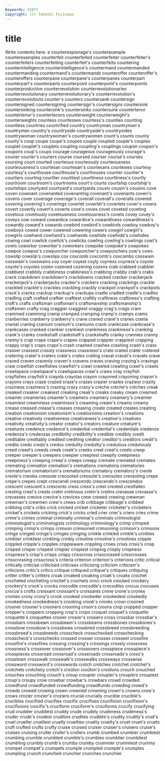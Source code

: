 ```yaml
---
Keywords: 32077 
Copyright: (C) Takeshi Fujisawa
---
```


# title

Write contents here.
e counterespionage's counterexample counterexamples counterfeit counterfeited counterfeiter
counterfeiter's counterfeiters counterfeiting counterfeit's counterfeits countering counterintelligence counterintelligence's countermand countermanded
countermanding countermand's countermands counteroffer counteroffer's counteroffers counterpane counterpane's counterpanes counterpart
counterpart's counterparts counterpoint counterpoint's counterpoints counterproductive counterrevolution counterrevolutionaries counterrevolutionary counterrevolutionary's
counterrevolution's counterrevolutions counter's counters countersank countersign countersigned countersigning countersign's countersigns
countersink countersinking countersink's countersinks countersunk countertenor countertenor's countertenors counterweight counterweight's
counterweights countess countesses countess's counties counting countless countries countrified country
countryman countryman's countrymen country's countryside countryside's countrysides countrywoman countrywoman's countrywomen
count's counts county county's coup coupe coupe's coupes couple coupled
couple's couples couplet couplet's couplets coupling coupling's couplings coupon coupon's
coupons coup's coups courage courageous courageously courage's courier courier's couriers
course coursed courser course's courses coursing court courted courteous courteously
courteousness courteousness's courtesan courtesan's courtesans courtesies courtesy courtesy's courthouse courthouse's
courthouses courtier courtier's courtiers courting courtlier courtliest courtliness courtliness's courtly
courtroom courtroom's courtrooms court's courts courtship courtship's courtships courtyard courtyard's
courtyards cousin cousin's cousins cove coven covenant covenanted covenanting covenant's
covenants coven's covens cover coverage coverage's coverall coverall's coveralls covered
covering covering's coverings coverlet coverlet's coverlets cover's covers covert covertly
covert's coverts cove's coves covet coveted coveting covetous covetously covetousness
covetousness's covets covey covey's coveys cow coward cowardice cowardice's cowardliness
cowardliness's cowardly coward's cowards cowbird cowbird's cowbirds cowboy cowboy's cowboys
cowed cower cowered cowering cowers cowgirl cowgirl's cowgirls cowhand cowhand's
cowhands cowhide cowhide's cowhides cowing cowl cowlick cowlick's cowlicks cowling
cowling's cowlings cowl's cowls coworker coworker's coworkers cowpoke cowpoke's cowpokes
cowpox cowpox's cowpuncher cowpuncher's cowpunchers cow's cows cowslip cowslip's cowslips
cox coxcomb coxcomb's coxcombs coxswain coxswain's coxswains coy coyer coyest
coyly coyness coyness's coyote coyote's coyotes cozen cozened cozening cozens
crab crabbed crabbier crabbiest crabbily crabbiness crabbiness's crabbing crabby crab's
crabs crack crackdown crackdown's crackdowns cracked cracker crackerjack crackerjack's crackerjacks
cracker's crackers cracking crackings crackle crackled crackle's crackles crackling crackly
crackpot crackpot's crackpots crack's cracks crackup crackup's crackups cradle cradled
cradle's cradles cradling craft crafted craftier craftiest craftily craftiness craftiness's
crafting craft's crafts craftsman craftsman's craftsmanship craftsmanship's craftsmen crafty crag
craggier craggiest craggy crag's crags cram crammed cramming cramp cramped
cramping cramp's cramps crams cranberries cranberry cranberry's crane craned crane's
cranes crania cranial craning cranium cranium's craniums crank crankcase crankcase's
crankcases cranked crankier crankiest crankiness crankiness's cranking crank's cranks crankshaft
crankshaft's crankshafts cranky crannies cranny cranny's crap crape crape's crapes
crapped crappier crappiest crapping crappy crap's craps craps's crash crashed
crashes crashing crash's crass crasser crassest crassly crassness crassness's crate
crated crater cratered cratering crater's craters crate's crates crating cravat
cravat's cravats crave craved craven cravenly craven's cravens craves craving
craving's cravings craw crawfish crawfishes crawfish's crawl crawled crawling crawl's
crawls crawlspace crawlspace's crawlspaces craw's craws cray crayfish crayfishes crayfish's
crayola crayolas crayon crayoned crayoning crayon's crayons crays craze crazed
craze's crazes crazier crazies craziest crazily craziness craziness's crazing crazy
crazy's crèche crèche's crèches creak creaked creakier creakiest creaking creak's
creaks creaky cream creamed creamer creameries creamer's creamers creamery creamery's
creamier creamiest creaminess creaminess's creaming cream's creams creamy crease creased
crease's creases creasing create created creates creating creation creationism creationism's
creationisms creation's creations creative creatively creativeness creativeness's creative's creatives creativity
creativity's creator creator's creators creature creature's creatures credence credence's credential
credential's credentials credenza credenza's credenzas credibility credibility's credible credibly credit
creditable creditably credited crediting creditor creditor's creditors credit's credits credo
credo's credos credulity credulity's credulous credulously creed creed's creeds creek
creek's creeks creel creel's creels creep creeper creeper's creepers creepier
creepiest creepily creepiness creepiness's creeping creep's creeps creepy cremate cremated
cremates cremating cremation cremation's cremations crematoria crematories crematorium crematorium's crematoriums
crematory crematory's creole creole's creoles creosote creosoted creosote's creosotes creosoting
crepe crepe's crepes crept crescendi crescendo crescendo's crescendos crescent crescent's
crescents cress cress's crest crested crestfallen cresting crest's crests cretin
cretinous cretin's cretins crevasse crevasse's crevasses crevice crevice's crevices crew
crewed crewing crewman crewman's crewmen crew's crews crib cribbage cribbage's
cribbed cribbing crib's cribs crick cricked cricket cricketer cricketer's cricketers
cricket's crickets cricking crick's cricks cried crier crier's criers cries
crime crime's crimes criminal criminally criminal's criminals criminologist criminologist's criminologists
criminology criminology's crimp crimped crimping crimp's crimps crimson crimsoned crimsoning
crimson's crimsons cringe cringed cringe's cringes cringing crinkle crinkled crinkle's
crinkles crinklier crinkliest crinkling crinkly crinoline crinoline's crinolines cripple crippled
cripple's cripples crippleware crippling crises crisis crisis's crisp crisped crisper
crispest crispier crispiest crisping crisply crispness crispness's crisp's crisps crispy
crisscross crisscrossed crisscrosses crisscrossing crisscross's criteria criterion criterion's criterions critic
critical critically criticise criticised criticises criticising criticism criticism's criticisms critic's
critics critique critiqued critique's critiques critiquing critter critter's critters croak
croaked croaking croak's croaks crochet crocheted crocheting crochet's crochets croci
crock crocked crockery crockery's crock's crocks crocodile crocodile's crocodiles crocus
crocuses crocus's crofts croissant croissant's croissants crone crone's crones cronies
crony crony's crook crooked crookeder crookedest crookedly crookedness crookedness's crooking
crook's crooks croon crooned crooner crooner's crooners crooning croon's croons
crop cropped cropper cropper's croppers cropping crop's crops croquet croquet's
croquette croquette's croquettes crosier crosier's crosiers cross crossbar crossbar's crossbars
crossbeam crossbeam's crossbeams crossbones crossbones's crossbow crossbow's crossbows crossbred crossbreed
crossbreeding crossbreed's crossbreeds crosscheck crosschecked crosschecking crosscheck's crosschecks crossed crosser
crosses crossest crossfire crossfire's crossfires crossing crossing's crossings crossly crossness
crossness's crossover crossover's crossovers crosspiece crosspiece's crosspieces crossroad crossroad's crossroads
crossroads's cross's crosstown crosswalk crosswalk's crosswalks crossways crosswise crossword crossword's
crosswords crotch crotches crotchet crotchet's crotchets crotchety crotch's croûton croûton's
croûtons crouch crouched crouches crouching crouch's croup croupier croupier's croupiers
croupiest croup's croupy crow crowbar crowbar's crowbars crowd crowded crowdfund
crowdfunded crowdfunding crowdfunds crowding crowd's crowds crowed crowing crown crowned
crowning crown's crowns crow's crows crozier crozier's croziers crucial crucially
crucible crucible's crucibles crucified crucifies crucifix crucifixes crucifixion crucifixion's crucifixions
crucifix's cruciform cruciform's cruciforms crucify crucifying crud cruddier cruddiest cruddy
crude crudely crudeness crudeness's cruder crude's crudest crudities crudités crudités's
crudity crudity's crud's cruel crueller cruellest cruelly cruelties cruelty cruelty's
cruet cruet's cruets cruft crufted crufts crufty cruise cruised cruiser
cruiser's cruisers cruise's cruises cruising cruller cruller's crullers crumb crumbed
crumbier crumbiest crumbing crumble crumbled crumble's crumbles crumblier crumbliest crumbling
crumbly crumb's crumbs crumby crummier crummiest crummy crumpet crumpet's crumpets
crumple crumpled crumple's crumples crumpling crunch crunched cruncher crunches crunchier
